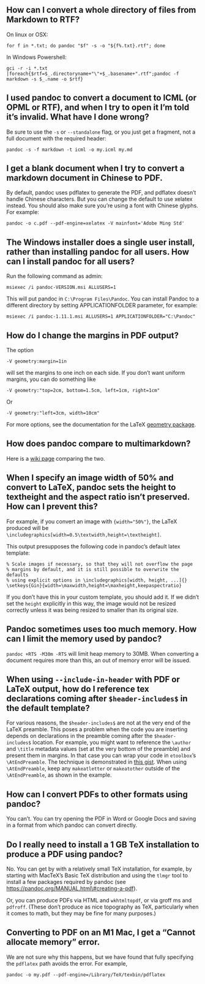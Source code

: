 ## How can I convert a whole directory of files from Markdown to RTF?

On linux or OSX:

    for f in *.txt; do pandoc "$f" -s -o "${f%.txt}.rtf"; done

In Windows Powershell:

    gci -r -i *.txt |foreach{$rtf=$_.directoryname+"\"+$_.basename+".rtf";pandoc -f markdown -s $_.name -o $rtf}

## I used pandoc to convert a document to ICML (or OPML or RTF), and when I try to open it I’m told it’s invalid. What have I done wrong?

Be sure to use the `-s` or `--standalone` flag, or you just get a fragment, not a full document with the required header:

    pandoc -s -f markdown -t icml -o my.icml my.md

## I get a blank document when I try to convert a markdown document in Chinese to PDF.

By default, pandoc uses pdflatex to generate the PDF, and pdflatex doesn’t handle Chinese characters. But you can change the default to use xelatex instead. You should also make sure you’re using a font with Chinese glyphs. For example:

    pandoc -o c.pdf --pdf-engine=xelatex -V mainfont='Adobe Ming Std'

## The Windows installer does a single user install, rather than installing pandoc for all users. How can I install pandoc for all users?

Run the following command as admin:

    msiexec /i pandoc-VERSION.msi ALLUSERS=1

This will put pandoc in `C:\Program Files\Pandoc`. You can install Pandoc to a different directory by setting APPLICATIONFOLDER parameter, for example:

    msiexec /i pandoc-1.11.1.msi ALLUSERS=1 APPLICATIONFOLDER="C:\Pandoc"

## How do I change the margins in PDF output?

The option

    -V geometry:margin=1in

will set the margins to one inch on each side. If you don’t want uniform margins, you can do something like

    -V geometry:"top=2cm, bottom=1.5cm, left=1cm, right=1cm"

Or

    -V geometry:"left=3cm, width=10cm"

For more options, see the documentation for the LaTeX [geometry package](https://www.ctan.org/pkg/geometry).

## How does pandoc compare to multimarkdown?

Here is a [wiki page](https://github.com/jgm/pandoc/wiki/Pandoc-vs-Multimarkdown) comparing the two.

## When I specify an image width of 50% and convert to LaTeX, pandoc sets the height to textheight and the aspect ratio isn’t preserved. How can I prevent this?

For example, if you convert an image with `{width="50%"}`, the LaTeX produced will be `\includegraphics[width=0.5\textwidth,height=\textheight]`.

This output presupposes the following code in pandoc’s default latex template:

    % Scale images if necessary, so that they will not overflow the page
    % margins by default, and it is still possible to overwrite the defaults
    % using explicit options in \includegraphics[width, height, ...]{}
    \setkeys{Gin}{width=\maxwidth,height=\maxheight,keepaspectratio}

If you don’t have this in your custom template, you should add it. If we didn’t set the `height` explicitly in this way, the image would not be resized correctly unless it was being resized to smaller than its original size.

## Pandoc sometimes uses too much memory. How can I limit the memory used by pandoc?

`pandoc +RTS -M30m -RTS` will limit heap memory to 30MB. When converting a document requires more than this, an out of memory error will be issued.

## When using `--include-in-header` with PDF or LaTeX output, how do I reference tex declarations coming after `$header-includes$` in the default template?

For various reasons, the `$header-includes$` are not at the very end of the LaTeX preamble. This poses a problem when the code you are inserting depends on declarations in the preamble coming after the `$header-includes$` location. For example, you might want to reference the `\author` and `\title` metadata values (set at the very bottom of the preamble) and present them in margins. In that case you can wrap your code in `etoolbox`’s `\AtEndPreamble`. The technique is demonstrated in [this gist](https://gist.github.com/JohnLukeBentley/9dda6166b9ee5c4127afd2b8cd16b70a). When using `\AtEndPreamble`, keep any `makeatletter` or `makeatother` outside of the `\AtEndPreamble`, as shown in the example.

## How can I convert PDFs to other formats using pandoc?

You can’t. You can try opening the PDF in Word or Google Docs and saving in a format from which pandoc can convert directly.

## Do I really need to install a 1 GB TeX installation to produce a PDF using pandoc?

No. You can get by with a relatively small TeX installation, for example, by starting with MacTeX’s Basic TeX distribution and using the `tlmgr` tool to install a few packages required by pandoc (see https://pandoc.org/MANUAL.html\#creating-a-pdf).

Or, you can produce PDFs via HTML and `wkhtmltopdf`, or via groff ms and `pdfroff`. (These don’t produce as nice topography as TeX, particularly when it comes to math, but they may be fine for many purposes.)

## Converting to PDF on an M1 Mac, I get a “Cannot allocate memory” error.

We are not sure why this happens, but we have found that fully specifying the `pdflatex` path avoids the error. For example,

    pandoc -o my.pdf --pdf-engine=/Library/TeX/texbin/pdflatex
